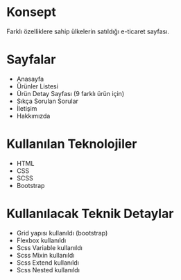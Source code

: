 # Konsept

Farklı özelliklere sahip ülkelerin satıldığı e-ticaret sayfası.

# Sayfalar

- Anasayfa
- Ürünler Listesi
- Ürün Detay Sayfası (9 farklı ürün için)
- Sıkça Sorulan Sorular
- İletişim
- Hakkımızda

# Kullanılan Teknolojiler

- HTML
- CSS
- SCSS
- Bootstrap

# Kullanılacak Teknik Detaylar

- Grid yapısı kullanıldı (bootstrap)
- Flexbox kullanıldı
- Scss Variable kullanıldı
- Scss Mixin kullanıldı
- Scss Extend kullanıldı
- Scss Nested kullanıldı

